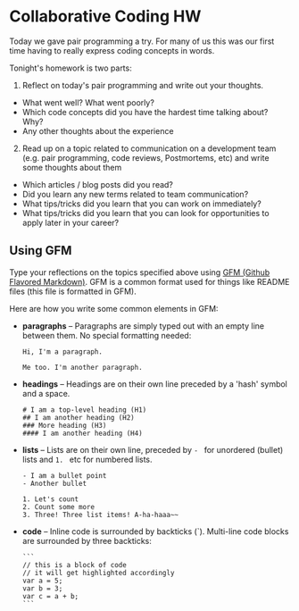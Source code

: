 # Collaborative Coding HW

Today we gave pair programming a try. For many of us this was our first time having to really express coding concepts in words.

Tonight's homework is two parts:

1. Reflect on today's pair programming and write out your thoughts.
  - What went well? What went poorly?
  - Which code concepts did you have the hardest time talking about? Why?
  - Any other thoughts about the experience
2. Read up on a topic related to communication on a development team (e.g. pair programming, code reviews, Postmortems, etc) and write some thoughts about them
  - Which articles / blog posts did you read?
  - Did you learn any new terms related to team communication?
  - What tips/tricks did you learn that you can work on immediately?
  - What tips/tricks did you learn that you can look for opportunities to apply later in your career?

## Using GFM

Type your reflections on the topics specified above using [GFM (Github Flavored Markdown)](https://github.github.com/gfm/). GFM is a common format used for things like README files (this file is formatted in GFM).

Here are how you write some common elements in GFM:

- **paragraphs** – Paragraphs are simply typed out with an empty line between them. No special formatting needed:
  ```
  Hi, I'm a paragraph.
  
  Me too. I'm another paragraph.
  ```
- **headings** – Headings are on their own line preceded by a 'hash' symbol and a space.
  ```
  # I am a top-level heading (H1)
  ## I am another heading (H2)
  ### More heading (H3)
  #### I am another heading (H4)
  ```
- **lists** – Lists are on their own line, preceded by `- ` for unordered (bullet) lists and `1. ` etc for numbered lists.
  ```
  - I am a bullet point
  - Another bullet

  1. Let's count
  2. Count some more
  3. Three! Three list items! A-ha-haaa~~
  ```
- **code** – Inline code is surrounded by backticks (\`). Multi-line code blocks are surrounded by three backticks:
  ````
  ```
  // this is a block of code
  // it will get highlighted accordingly
  var a = 5;
  var b = 3;
  var c = a + b;
  ```
  ````

